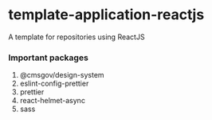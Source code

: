 # template-application-reactjs
A template for repositories using ReactJS


### Important packages
1. @cmsgov/design-system
1. eslint-config-prettier
1. prettier
1. react-helmet-async
1. sass
